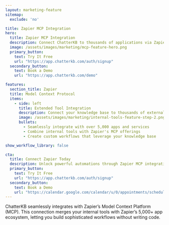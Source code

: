 ```yaml
---
layout: marketing-feature
sitemap:
  exclude: 'no'

title: Zapier MCP Integration
hero:
  title: Zapier MCP Integration
  description: Connect ChatterKB to thousands of applications via Zapier's Model Context Platform (MCP).
  image: /assets/images/marketing/mcp-feature-hero.png
  primary_button:
    text: Try It Free
    url: "https://app.chatterkb.com/auth/signup"
  secondary_button:
    text: Book a Demo
    url: "https://app.chatterkb.com/demo"

features:
  section_title: Zapier
  title: Model Context Protocol
  items:
    - side: left
      title: Extended Tool Integration
      description: Connect your knowledge base to thousands of external tools and services through Zapier Model Context Protocol integration.
      image: /assets/images/marketing/internal-tools-feature-step-2.png
      bullets:
        - Seamlessly integrate with over 5,000 apps and services
        - Combine internal tools with Zapier's MCP offerings
        - Create custom workflows that leverage your knowledge base

show_workflow_library: false

cta:
  title: Connect Zapier Today
  description: Unlock powerful automations through Zapier MCP integration.
  primary_button:
    text: Try It Free
    url: "https://app.chatterkb.com/auth/signup"
  secondary_button:
    text: Book a Demo
    url: "https://calendar.google.com/calendar/u/0/appointments/schedules/AcZssZ0oYQ10os0gxZrUbzNEIvQZUJqLWVeGM"
---
```


ChatterKB seamlessly integrates with Zapier’s Model Context Platform (MCP). This connection merges your internal tools with Zapier’s 5,000+ app ecosystem, letting you build sophisticated workflows without writing code. 